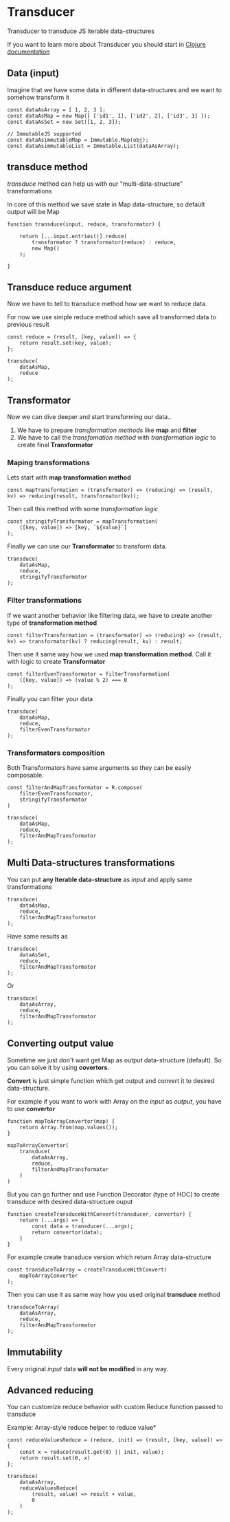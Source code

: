 # Transducer

Transducer to transduce JS iterable data-structures

If you want to learn more about Transducer you should start in [Clojure documentation](https://clojure.org/reference/transducers)



## Data (input)

Imagine that we have some data in different data-structures and we want to somehow transform it  

    const dataAsArray = [ 1, 2, 3 ];
    const dataAsMap = new Map([ ['id1', 1], ['id2', 2], ['id3', 3] ]);
    const dataAsSet = new Set([1, 2, 3]);

    // ImmutableJS supported
    const dataAsimmutableMap = Immutable.Map(obj);
    const dataAsimmutableList = Immutable.List(dataAsArray);


## **transduce** method

*transduce* method can help us with our "multi-data-structure" transformations

In core of this method we save state in Map data-structure, so default output will be Map

    function transduce(input, reduce, transformator) {

        return [...input.entries()].reduce(
            transformator ? transformator(reduce) : reduce,
            new Map()
        );

    }


## Transduce reduce argument

Now we have to tell to transduce method how we want to reduce data.

For now we use simple reduce method which save all transformed data to previous result  

    const reduce = (result, [key, value]) => {
        return result.set(key, value);
    };

    transduce(
        dataAsMap,
        reduce
    );


## Transformator

Now we can dive deeper and start transforming our data..  

1. We have to prepare *transformation methods* like **map** and **filter**   
2. We have to call the *transfomation method* with *transformation logic* to create final **Transformator**

### Maping transformations

Lets start with **map transformation method**

    const mapTransformation = (transformator) => (reducing) => (result, kv) => reducing(result, transformator(kv));


Then call this method with some *transformation logic*

    const stringifyTransformator = mapTransformation(
        ([key, value]) => [key, `${value}`]
    );

Finally we can use our **Transformator** to transform data.

    transduce(
        dataAsMap,
        reduce,
        stringifyTransformator
    );


### Filter transformations

If we want another behavior like filtering data, we have to create another type of **transformation method**

    const filterTransformation = (transformator) => (reducing) => (result, kv) => transformator(kv) ? reducing(result, kv) : result;


Then use it same way how we used **map transformation method**. Call it with logic to create **Transformator**

    const filterEvenTransformator = filterTransformation(
        ([key, value]) => (value % 2) === 0
    );


Finally you can filter your data

    transduce(
        dataAsMap,
        reduce,
        filterEvenTransformator
    );


### Transformators composition

Both Transformators have same arguments so they can be easily composable.

    const filterAndMapTransformator = R.compose(
        filterEvenTransformator,
        stringifyTransformator
    )

    transduce(
        dataAsMap,
        reduce,
        filterAndMapTransformator
    );


## Multi Data-structures transformations

You can put **any Iterable data-structure** as *input* and apply same transformations

    transduce(
        dataAsMap,
        reduce,
        filterAndMapTransformator
    );

Have same results as

    transduce(
        dataAsSet,
        reduce,
        filterAndMapTransformator
    );

Or

    transduce(
        dataAsArray,
        reduce,
        filterAndMapTransformator
    );


## Converting output value

Sometime we just don't want get Map as output data-structure (default).
So you can solve it by using **covertors**.

**Convert** is just simple function which get output and convert it to desired data-structure.

For example if you want to work with Array on the *input* as *output*, you have to use **convertor**

    function mapToArrayConvertor(map) {
        return Array.from(map.values());
    }

    mapToArrayConvertor(
        transduce(
            dataAsArray,
            reduce,
            filterAndMapTransformator
        )
    )

But you can go further and use Function Decorator (type of HOC) to create transduce with desired data-structure ouput

    function createTransduceWithConvert(transducer, convertor) {
        return (...args) => {
            const data = transducer(...args);
            return convertor(data);
        }
    }

For example create transduce version which return Array data-structure

    const transduceToArray = createTransduceWithConvert(
        mapToArrayConvertor
    );

Then you can use it as same way how you used original **transduce** method

    transduceToArray(
        dataAsArray,
        reduce,
        filterAndMapTransformator
    );



## Immutability

Every original *input* data **will not be modified** in any way.

## Advanced reducing

You can customize reduce behavior with custom Reduce function passed to transduce

Example: Array-style reduce helper to reduce value*

    const reduceValuesReduce = (reduce, init) => (result, [key, value]) => {
        const x = reduce(result.get(0) || init, value);
        return result.set(0, x)
    };

    transduce(
        dataAsArray,
        reduceValuesReduce(
            (result, value) => result + value,
            0
        )
    );
